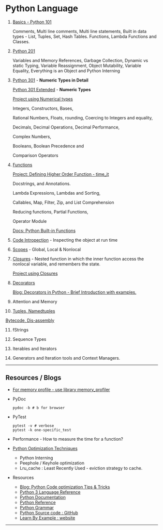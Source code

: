 # Python Language
1. [Basics - Python 101](./Python_101.ipynb)

   Comments, Multi line comments, Multi line statements, Built in data types - List, Tuples, Set, Hash Tables. Functions, Lambda Functions and Classes.

2. [Python 201](./Python_201.ipynb)

   Variables and Memory References, Garbage Collection, Dynamic vs static Typing, Variable Reassignment, Object Mutability, Variable Equality, Everything is an Object and Python Interning

3. [Python 301](./Python_301.ipynb) - **Numeric Types in Detail**

   [Python 301 Extended](./Python_301_ext.ipynb) - **Numeric Types**

   [Project using Numerical types](./Projects/NumericalTypes)

   Integers, Constructors, Bases, 

   Rational Numbers, Floats, rounding, Coercing to Integers and equality, 

   Decimals, Decimal Operations, Decimal Performance, 

   Complex Numbers, 

   Booleans, Boolean Precedence and 

   Comparison Operators

4. [Functions](./Python_401.ipynb)

   [Project: Defining Higher Order Function - time_it](./Projects/HigherOrderFunction)

   Docstrings, and Annotations.

   Lambda Expressions, Lambdas and Sorting, 

   Callables, Map, Filter, Zip, and List Comprehension

   Reducing functions, Partial Functions, 

   Operator Module

   [Docs: Python Built-in Functions](https://docs.python.org/3/library/functions.html)

5. [Code Intropection](./CodeIntrospection.ipynb) - Inspecting the object at run time

6. [Scopes](./Scope.ipynb) - Global, Local & Nonlocal

7. [Closures](./ClosuresInPython.ipynb) - Nested function in which the inner function access the nonlocal variable, and remembers the state.

   [Project using Closures](https://github.com/abalaji-blr/session-6/)

8. [Decorators](./Decorators_updated.ipynb)

   [Blog: Decorators in Python - Brief Introduction with examples.](https://betterprogramming.pub/decorators-in-python-72a1d578eac4)

9. Attention and Memory

10. [Tuples, Namedtuples](./Tuples.ipynb)

   [Bytecode, Dis-assembly](./Disassembly.ipynb)

11. fStrings

12. Sequence Types

13. Iterables and Iterators

14. Generators and Iteration tools and Context Managers.







---

## Resources / Blogs



* [For memory profile - use library memory_profiler](https://pypi.org/project/memory-profiler/)

* PyDoc

  ```
  pydoc -b # b for browser
  ```

  

* PyTest

  ```
  pytest -v # verbose
  pytest -k one-specific_test
  
  ```

  

* Performance  - How to measure the time for a function?

* [Python Optimization Techniques](./PythonOptimization.ipynb)

  * Python Interning
  * Peephole / Keyhole optimization
  * Lru_cache : Least Recently Used - eviction strategy to cache.

* Resources

  * [Blog: Python Code optimization Tips & Tricks](https://www.techbeamers.com/python-code-optimization-tips-tricks)
  * [Python 3 Language Reference](https://docs.python.org/3/reference/index.html)
  * [Python Documentation](https://www.python.org/doc/)
  * [Python Reference](https://python-reference.readthedocs.io/en/latest/intro.html)
  * [Python Grammar](https://docs.python.org/3/reference/grammar.html)
  * [Python Source code : GitHub](https://github.com/python/pythondotorg)
  * [Learn By Example : website](https://www.learnbyexample.org/python/)

---



